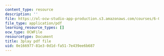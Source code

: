 ```yaml
---
content_type: resource
description: ''
file: https://ol-ocw-studio-app-production.s3.amazonaws.com/courses/6-042j-mathematics-for-computer-science-spring-2015/0e16697781e30d1dfa517e439ee6b687_mqoDXWrSais.pdf
file_type: application/pdf
learning_resource_types: []
ocw_type: OCWFile
resourcetype: Document
title: 3play pdf file
uid: 0e166977-81e3-0d1d-fa51-7e439ee6b687
---
```

